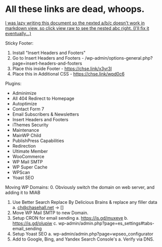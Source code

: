 # All these links are dead, whoops.

[I was lazy writing this document so the nexted a/b/c doesn't work in markdown view, so click view raw to see the nested abc right. (I'll fix it eventually...)](https://git.chasehall.net/Chase/Scripts/raw/branch/master/NewWPDomain.md)

Sticky Footer:
1. Install "Insert Headers and Footers"
2. Go to Insert Headers and Footers - /wp-admin/options-general.php?page=insert-headers-and-footers
3. Place this inside Footer - https://chse.link/x3yr3l
4. Place this in Additional CSS - https://chse.link/wpd0c6

Plugins:
* Adminimize
* All 404 Redirect to Homepage
* Autoptimize
* Contact Form 7
* Email Subscribers & Newsletters
* Insert Headers and Footers
* iThemes Security
* Maintenance
* MainWP Child
* PublishPress Capabilities
* Redirection
* Ultimate Member
* WooCommerce
* WP Mail SMTP
* WP Super Cache
* WPScan
* Yoast SEO

Moving WP Domains:
0. Obviously switch the domain on web server, and adding it to MIAB
1. Use Better Search Replace By Delicious Brains & replace any filler data
	a. ch@chasehall.net -> []
2. Move WP Mail SMTP to new Domain.
3. Setup CRON for email sending
	a. https://is.gd/muxeve
	b. https://is.gd/olupiw
	c. wp-admin/admin.php?page=es_settings#tabs-email_sending
4. Setup Yoast SEO
	a. wp-admin/admin.php?page=wpseo_configurator
5. Add to Google, Bing, and Yandex Search Console's
	a. Verify via DNS.